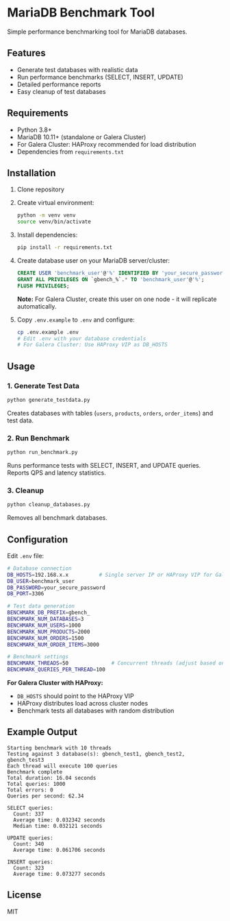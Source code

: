 # MariaDB Benchmark Tool

Simple performance benchmarking tool for MariaDB databases.

## Features

- Generate test databases with realistic data
- Run performance benchmarks (SELECT, INSERT, UPDATE)
- Detailed performance reports
- Easy cleanup of test databases

## Requirements

- Python 3.8+
- MariaDB 10.11+ (standalone or Galera Cluster)
- For Galera Cluster: HAProxy recommended for load distribution
- Dependencies from `requirements.txt`

## Installation

1. Clone repository
2. Create virtual environment:
   ```bash
   python -m venv venv
   source venv/bin/activate
   ```
3. Install dependencies:
   ```bash
   pip install -r requirements.txt
   ```
4. Create database user on your MariaDB server/cluster:
   ```sql
   CREATE USER 'benchmark_user'@'%' IDENTIFIED BY 'your_secure_password';
   GRANT ALL PRIVILEGES ON `gbench_%`.* TO 'benchmark_user'@'%';
   FLUSH PRIVILEGES;
   ```
   **Note:** For Galera Cluster, create this user on one node - it will replicate automatically.
   
5. Copy `.env.example` to `.env` and configure:
   ```bash
   cp .env.example .env
   # Edit .env with your database credentials
   # For Galera Cluster: Use HAProxy VIP as DB_HOSTS
   ```

## Usage

### 1. Generate Test Data

```bash
python generate_testdata.py
```

Creates databases with tables (`users`, `products`, `orders`, `order_items`) and test data.

### 2. Run Benchmark

```bash
python run_benchmark.py
```

Runs performance tests with SELECT, INSERT, and UPDATE queries. Reports QPS and latency statistics.

### 3. Cleanup

```bash
python cleanup_databases.py
```

Removes all benchmark databases.

## Configuration

Edit `.env` file:

```bash
# Database connection
DB_HOSTS=192.168.x.x          # Single server IP or HAProxy VIP for Galera Cluster
DB_USER=benchmark_user
DB_PASSWORD=your_secure_password
DB_PORT=3306

# Test data generation
BENCHMARK_DB_PREFIX=gbench_
BENCHMARK_NUM_DATABASES=3
BENCHMARK_NUM_USERS=1000
BENCHMARK_NUM_PRODUCTS=2000
BENCHMARK_NUM_ORDERS=1500
BENCHMARK_NUM_ORDER_ITEMS=3000

# Benchmark settings
BENCHMARK_THREADS=50              # Concurrent threads (adjust based on your cluster)
BENCHMARK_QUERIES_PER_THREAD=100
```

**For Galera Cluster with HAProxy:**
- `DB_HOSTS` should point to the HAProxy VIP
- HAProxy distributes load across cluster nodes
- Benchmark tests all databases with random distribution

## Example Output

```
Starting benchmark with 10 threads
Testing against 3 database(s): gbench_test1, gbench_test2, gbench_test3
Each thread will execute 100 queries
Benchmark complete
Total duration: 16.04 seconds
Total queries: 1000
Total errors: 0
Queries per second: 62.34

SELECT queries:
  Count: 337
  Average time: 0.032342 seconds
  Median time: 0.032121 seconds

UPDATE queries:
  Count: 340
  Average time: 0.061706 seconds

INSERT queries:
  Count: 323
  Average time: 0.073277 seconds
```

## License

MIT
